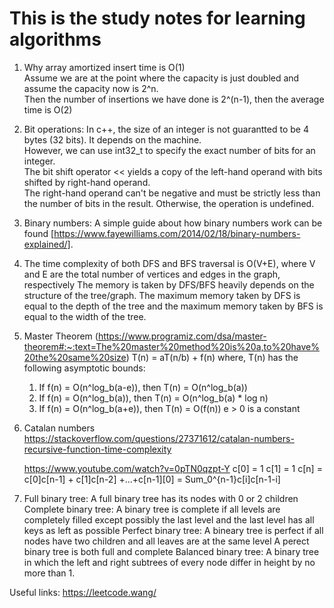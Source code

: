 # This is the study notes for learning algorithms

1. Why array amortized insert time is O(1)\
   Assume we are at the point where the capacity is just doubled and assume the capacity now is 2^n.\
   Then the number of insertions we have done is 2^(n-1), then the average time is O(2)

2. Bit operations:
   In c++, the size of an integer is not guarantted to be 4 bytes (32 bits). It depends on the machine. \
   However, we can use int32_t to specify the exact number of bits for an integer. \
   The bit shift operator << yields a copy of the left-hand operand with bits shifted by right-hand operand.\
   The right-hand operand can't be negative and must be strictly less than the number of bits in the result. Otherwise, the operation is undefined.

3. Binary numbers:
   A simple guide about how binary numbers work can be found [https://www.fayewilliams.com/2014/02/18/binary-numbers-explained/].

4. The time complexity of both DFS and BFS traversal is O(V+E), where V and E are the total number of vertices and edges in the graph, respectively
   The memory is taken by DFS/BFS heavily depends on the structure of the tree/graph. The maximum memory taken by DFS is equal to the depth of the tree
   and the maximum memory taken by BFS is equal to the width of the tree.

5. Master Theorem (https://www.programiz.com/dsa/master-theorem#:~:text=The%20master%20method%20is%20a,to%20have%20the%20same%20size)
   T(n) = aT(n/b) + f(n)
   where, T(n) has the following asymptotic bounds:
      1. If f(n) = O(n^log_b(a-e)), then T(n) = O(n^log_b(a))
      2. If f(n) = O(n^log_b(a)), then T(n) = O(n^log_b(a) * log n)
      3. If f(n) = O(n^log_b(a+e)), then T(n) = O(f(n))
   e > 0 is a constant

6. Catalan numbers
   https://stackoverflow.com/questions/27371612/catalan-numbers-recursive-function-time-complexity

   https://www.youtube.com/watch?v=0pTN0qzpt-Y
   c[0] = 1
   c[1] = 1
   c[n] = c[0]c[n-1] + c[1]c[n-2] +...+c[n-1][0]
        = Sum_0^{n-1}c[i]c[n-1-i]

7. Full binary tree:
      A full binary tree has its nodes with 0 or 2 children
   Complete binary tree:
      A binary tree is complete if all levels are completely filled except possibly the last level
      and the last level has all keys as left as possible
   Perfect binary tree:
      A bineary tree is perfect if all nodes have two children and all leaves are at the same level
      A perect binary tree is both full and complete
   Balanced binary tree:
      A binary tree in which the left and right subtrees of every node differ in height by no more than 1.


Useful links:
https://leetcode.wang/